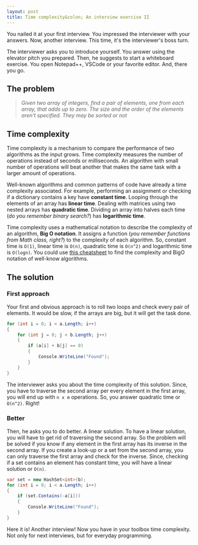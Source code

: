 ```yaml
---
layout: post
title: Time complexity&colon; An interview exercise II
---
```


You nailed it at your first interview. You impressed the interviewer with your answers. Now, another interview. This time, it's the interviewer's boss turn.

The interviewer asks you to introduce yourself. You answer using the elevator pitch you prepared. Then, he suggests to start a whiteboard exercise. You open Notepad++, VSCode or your favorite editor. And, there you go.

## The problem

> _Given two array of integers, find a pair of elements, one from each array, that adds up to zero. The size and the order of the elements aren't specified. They may be sorted or not_

## Time complexity

Time complexity is a mechanism to compare the performance of two algorithms as the input grows. Time complexity measures the number of operations instead of seconds or milliseconds. An algorithm with small number of operations will beat another that makes the same task with a larger amount of operations.

Well-known algorithms and common patterns of code have already a time complexity associated. For example, performing an assignment or checking if a dictionary contains a key have **constant time**. Looping through the elements of an array has **linear time**. Dealing with matrices using two nested arrays has **quadratic time**. Dividing an array into halves each time (_do you remember binary search?_) has **logarithmic time**.

Time complexity uses a mathematical notation to describe the complexity of an algorithm, **Big O notation**. It assigns a function (_you remember functions from Math class, right?_) to the complexity of each algorithm. So, constant time is `O(1)`, linear time is `O(n)`, quadratic time is `O(n^2)` and logarithmic time is `O(logn)`. You could use [this cheatsheet](https://www.bigocheatsheet.com/) to find the complexity and BigO notation of well-know algorithms.

## The solution

### First approach

Your first and obvious approach is to roll two loops and check every pair of elements. It would be slow, if the arrays are big, but it will get the task done.

```csharp
for (int i = 0; i < a.Length; i++)
{
	for (int j = 0; j < b.Length; j++)
	{
		if (a[i] + b[j] == 0)
		{
			Console.WriteLine("Found");
		}
	}
}
```

The interviewer asks you about the time complexity of this solution. Since, you have to traverse the second array per every element in the first array, you will end up with `n x m` operations. So, you answer quadratic time or `O(n^2)`. Right!

### Better

Then, he asks you to do better. A linear solution. To have a linear solution, you will have to get rid of traversing the second array. So the problem will be solved if you know if any element in the first array has its inverse in the second array. If you create a look-up or a set from the second array, you can only traverse the first array and check for the inverse. Since, checking if a set contains an element has constant time, you will have a linear solution or `O(n)`.

```csharp
var set = new HashSet<int>(b);
for (int i = 0; i < a.Length; i++)
{
	if (set.Contains(-a[i]))
	{
		Console.WriteLine("Found");
	}
}
```

Here it is! Another interview! Now you have in your toolbox time complexity. Not only for next interviews, but for everyday programming.